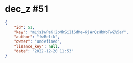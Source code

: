 
# dec_z #51
                
```JSON
{
    "id": 51,
    "key": "mLjsIwPeK!2pMkSiIiSdMe=6jWrQzHbWoTwZ%5eY",
    "author": "fwRelik",
    "owner": "undefined",
    "lisance_key": null,
    "date": "2022-12-20 11:53"
}
```
    